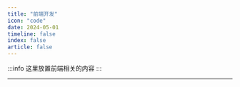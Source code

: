 ```yaml
---
title: "前端开发"
icon: "code"
date: 2024-05-01
timeline: false
index: false
article: false
---
```


:::info
这里放置前端相关的内容
:::

--- 
<Catalog />
